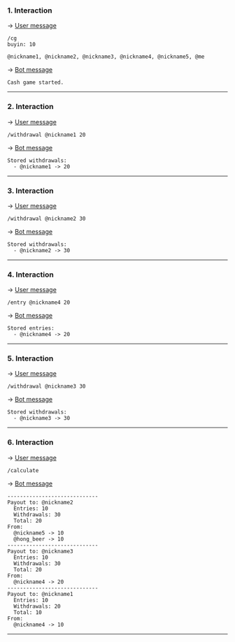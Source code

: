 ### 1. Interaction

&rarr; <ins>User message</ins>

```
/cg
buyin: 10

@nickname1, @nickname2, @nickname3, @nickname4, @nickname5, @me 
```

&rarr; <ins>Bot message</ins>

``` 
Cash game started. 
``` 
___

### 2. Interaction

&rarr; <ins>User message</ins>

```
/withdrawal @nickname1 20 
```

&rarr; <ins>Bot message</ins>

``` 
Stored withdrawals: 
  - @nickname1 -> 20 
``` 
___

### 3. Interaction

&rarr; <ins>User message</ins>

```
/withdrawal @nickname2 30 
```

&rarr; <ins>Bot message</ins>

``` 
Stored withdrawals: 
  - @nickname2 -> 30 
``` 
___

### 4. Interaction

&rarr; <ins>User message</ins>

```
/entry @nickname4 20 
```

&rarr; <ins>Bot message</ins>

``` 
Stored entries: 
  - @nickname4 -> 20 
``` 
___

### 5. Interaction

&rarr; <ins>User message</ins>

```
/withdrawal @nickname3 30 
```

&rarr; <ins>Bot message</ins>

``` 
Stored withdrawals: 
  - @nickname3 -> 30 
``` 
___

### 6. Interaction

&rarr; <ins>User message</ins>

```
/calculate 
```

&rarr; <ins>Bot message</ins>

``` 
-----------------------------
Payout to: @nickname2
  Entries: 10
  Withdrawals: 30
  Total: 20 
From:
  @nickname5 -> 10
  @hong_beer -> 10
-----------------------------
Payout to: @nickname3
  Entries: 10
  Withdrawals: 30
  Total: 20 
From:
  @nickname4 -> 20
-----------------------------
Payout to: @nickname1
  Entries: 10
  Withdrawals: 20
  Total: 10 
From:
  @nickname4 -> 10 
``` 
___